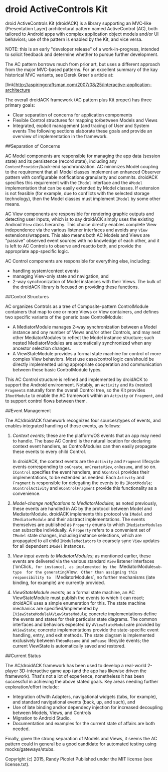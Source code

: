 
# droid ActiveControls Kit

droid ActiveControls Kit (droidACK) is a library supporting an MVC-like 
(Presentation Layer) architectural pattern named ActiveControl (AC), both 
tailored to Android apps with complex application object models and/or UI 
behaviors; use of the pattern is enabled by the Kit, and vice versa.
 
NOTE: this is an early "developer release" of a work-in-progress, intended
to solicit feedback and determine whether to pursue further development.

The AC pattern borrows much from prior art, but uses a different approach from 
the major MVC-based patterns. For an excellent summary of the kay historical 
MVC variants, see Derek Greer's article at: 

[link]http://aspiringcraftsman.com/2007/08/25/interactive-application-architecture

The overall droidACK framework (AC pattern plus Kit proper) has three primary 
goals:
- Clear separation of concerns for application compoments
- Flexible Control structures for mapping to/between Models and Views 
- Integrated, explicit management (and tracing) of User and System events
The following sections elaborate these goals and provide an overview of 
implementation in the framework.

##Separation of Concerns

AC Model components are responsible for managing the app data (session state) 
and its persistence (record state), including any `ContentProvider`/back-end 
synchronization. AC minimizes Model coupling to the requirement that 
all Model classes implement an enhanced Observer pattern with configurable 
notifications granularity and commits. droidACK specifies this requirement with 
the `IModel` interface and the `AModel` implementation that can be easily 
extended by Model classes. If extension is not feasible (for example, due to 
conflicts with the selected storage technology), then the Model classes must 
implement `IModel` by some other means.

AC View components are responsible for rendering graphic outputs and detecting 
user inputs, which is to say droidACK simply uses the existing Android `View` 
class hierarchy. This choice directly enables complete View independence via 
the various listener interfaces and avoids any `View` extensions/wrappers. 
This also means both AC Models and Views are "passive" observed event sources 
with no knowledge of each other, and it is left to AC Controls to observe and 
reactto both, and provide the appropriate app-specific logic.

AC Control components are responsible for everything else, including:
- handling system/context events
- managing View-only state and navigation, and 
- 2-way synchronization of Model instances with their Views. 
The bulk of the droidACK library is focused on providing these functions.

##Control Structures

AC organizes Controls as a tree of Composite-pattern ControlModule containers 
that map to one or more Views or View containers, and defines two specific
variants of the generic base ControlModule:
- A MediatorModule manages 2-way synchronization between a Model instance and 
  ony number of Views and/or other Controls, and may nest other MediatorModules 
  to reflect the Model instance structure; such nested MediatorModules are
  automatically synchronized when any ancestor selection changes.
- A ViewStateModule provides a formal state machine for control of more complex 
  View behaviors.
Most use case/control logic can/should be directly implemented using 
appropriate cooperation and communication between these basic ControlModule
types.

This AC Control structure is refined and implemented by droidACK to support 
the Android environment. Notably, an `Activity` and its (nested) `Fragment`s 
naturally form the overall Control tree, so the Kit provides `IRootModule` to 
enable the AC framework within an `Activity` or `Fragment`, and to support 
control flows between them.

##Event Management

The AC/droidACK framework recognizes four sources/types of events, and enables 
integrated handling of those events, as follows:

1. *Context events*; these are the platform/OS events that an app may need to 
   handle. The base AC Control is the natural location for declaring context 
   event handlers, as ControlModules can then easily propagate these events to 
   every child Control. 
   
   In droidACK, the context events are the `Activity` and `Fragment` lifecycle 
   events corresponding to `onCreate`, `onCreateView`, `onResume`, and so on. 
   `IControl` specifies the event handlers, and `AControl` provides their
   implementations, to be extended as needed. Each `Activity` and `Fragment` 
   is responsible for delegating the events to its `IRootModule`;
   `AControlActivity` and `AControlFragment` provide this functionality as a
   convenience.

2. *Model-change notifications to MediatorModules*; as noted previously,
   these events are handled in AC by the protocol between Model and 
   MediatorModule. droidACK implements this protocol via `IModel` and 
   `IMediatorModule` and their abstract implementations. The events themselves 
   are published as `Property` enums to which `IMediatorModules` can subscribe 
   individually. A `Property` refers to a convenient set of `IModel` state 
   changes, including instance selections, which are propagated to all 
   child `IModuleMediators` to coarsely sync `View` updates for all dependent 
   `IModel` instances.

3. *View input events to MediatorModules*; as mentioned earlier, these events 
   are delivered via the various standard `View` listener interfaces 
   ('onClick`, for instance), as implemented by the `IMediatorModule` sub-type 
   for the generating `View`. Other than assigning this responsibility to 
   `IMediatorModules`, no further mechanisms (late binding, for example) are 
   currently provided. 

4. *ViewStateModule events*; as a formal state machine, an AC ViewStateModule 
   must publish the events to which it can react; droidACK uses a simple
   enumeration for this. The state machine mechanics are specified/implemented
   by `IViewStateModule`/`AViewStateModule`; concrete implementations define
   the events and states for their particular state diagrams. The common 
   interfaces and behaviors expected by `AViewStateModule`are provided by 
   `AViewState`; concrete implementations provide the state-specific event 
   handling, entry, and exit methods. The state diagram is implemented 
   exclusively between the`onResume` and `onPause` lifecycle events; the 
   current ViewState is automatically saved and restored.

##Current Status

The AC/droidACK framework has been used to develop a real-world 2-player 
3D-interactive game app (and the app has likewise driven the framework). That's 
not a lot of experience, nonetheless it has been successful in achieving the 
above stated goals. Key areas needing further exploration/effort include:
- Integration of/with Adapters, navigational widgets (tabs, for example), and 
  standard navigational events (back, up, and such), and 
- Use of late binding and/or dependecy injection for increased decoupling 
  between Models, Views, and Controls 
- Migration to Android Studio.
- Documentation and examples for the current state of affairs are both needed. 

Finally, given the strong separation of Models and Views, it seems the AC 
pattern could in general be a good candidate for automated testing using 
mocks/gateways/stubs. 

Copyright (c) 2015,  Randy Picolet
Published under the MIT license (see license.txt). 
